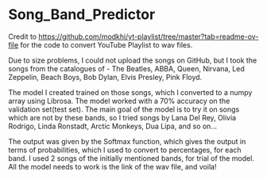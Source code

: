 # Song_Band_Predictor

Credit to https://github.com/modkhi/yt-playlist/tree/master?tab=readme-ov-file for the code to convert YouTube Playlist to wav files.

Due to size problems, I could not upload the songs on GitHub, but I took the songs from the catalogues of - The Beatles, ABBA, Queen, Nirvana, Led Zeppelin, Beach Boys, Bob Dylan, Elvis Presley, Pink Floyd.

The model I created trained on those songs, which I converted to a numpy array using Librosa. The model worked with a 70% accuracy on the validation set(test set). The main goal of the model is to try it on songs which are not by these bands, so I tried songs by Lana Del Rey, Olivia Rodrigo, Linda Ronstadt, Arctic Monkeys, Dua Lipa, and so on...

The output was given by the Softmax function, which gives the output in terms of probabilities, which I used to convert to percentages, for each band. I used 2 songs of the initially mentioned bands, for trial of the model. All the  model needs to work is the link of the wav file, and voila!

